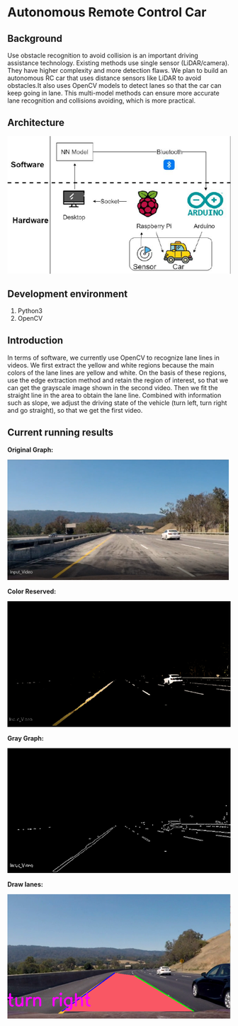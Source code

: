 # Autonomous Remote Control Car

## Background
Use obstacle recognition to avoid collision is an important driving assistance technology. Existing methods use single sensor (LiDAR/camera). They have higher complexity and more detection flaws. We plan to build an autonomous RC car that uses distance sensors like LiDAR to avoid obstacles.It also uses OpenCV models to detect lanes so that the car can keep going in lane. This multi-model methods can ensure more accurate lane recognition and collisions avoiding, which is more practical.

## Architecture
![Architecture](ReadmeImg/1.png)

## Development environment
1.  Python3
2.  OpenCV

## Introduction
In terms of software, we currently use OpenCV to recognize lane lines in videos. We first extract the yellow and white regions because the main colors of the lane lines are yellow and white. On the basis of these regions, use the edge extraction method and retain the region of interest, so that we can get the grayscale image shown in the second video. Then we fit the straight line in the area to obtain the lane line. Combined with information such as slope, we adjust the driving state of the vehicle (turn left, turn right and go straight), so that we get the first video.

## Current running results

__Original Graph:__

<img src="./ReadmeImg/s1.png" alt="Editor" width="500">

__Color Reserved:__

![Architecture](ReadmeImg/s2.png)

__Gray Graph:__

![Architecture](ReadmeImg/s3.png)

__Draw lanes:__

![Architecture](ReadmeImg/s4.png)
